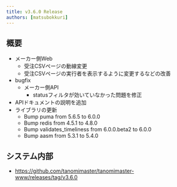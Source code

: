 ```yaml
---
title: v3.6.0 Release
authors: [matsubokkuri]
---
```


## 概要

- メーカー側Web
  - 受注CSVページの動線変更
  - 受注CSVページの実行者を表示するように変更するなどの改善
- bugfix
  - メーカー側API
    - statusフィルタが効いていなかった問題を修正
- APIドキュメントの説明を追加
- ライブラリの更新
  - Bump puma from 5.6.5 to 6.0.0
  - Bump redis from 4.5.1 to 4.8.0
  - Bump validates_timeliness from 6.0.0.beta2 to 6.0.0
  - Bump aasm from 5.3.1 to 5.4.0

## システム内部

- https://github.com/tanomimaster/tanomimaster-www/releases/tag/v3.6.0
